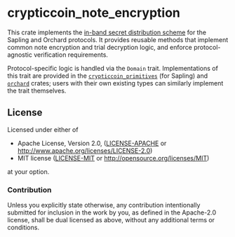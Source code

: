 # crypticcoin_note_encryption

This crate implements the [in-band secret distribution scheme] for the Sapling and
Orchard protocols. It provides reusable methods that implement common note encryption
and trial decryption logic, and enforce protocol-agnostic verification requirements.

Protocol-specific logic is handled via the `Domain` trait. Implementations of this
trait are provided in the [`crypticcoin_primitives`] (for Sapling) and [`orchard`] crates;
users with their own existing types can similarly implement the trait themselves.

[in-band secret distribution scheme]: https://zips.z.cash/protocol/protocol.pdf#saplingandorchardinband
[`crypticcoin_primitives`]: https://crates.io/crates/crypticcoin_primitives
[`orchard`]: https://crates.io/crates/orchard

## License

Licensed under either of

 * Apache License, Version 2.0, ([LICENSE-APACHE](LICENSE-APACHE) or
   http://www.apache.org/licenses/LICENSE-2.0)
 * MIT license ([LICENSE-MIT](LICENSE-MIT) or http://opensource.org/licenses/MIT)

at your option.

### Contribution

Unless you explicitly state otherwise, any contribution intentionally
submitted for inclusion in the work by you, as defined in the Apache-2.0
license, shall be dual licensed as above, without any additional terms or
conditions.
